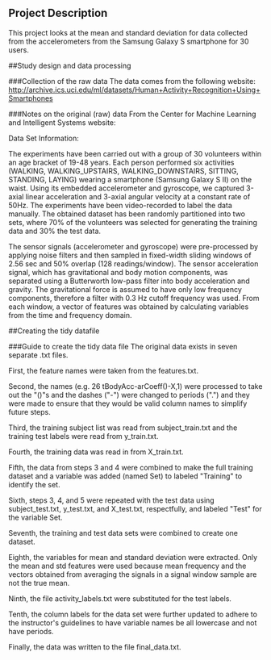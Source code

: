 ## Project Description
This project looks at the mean and standard deviation for data collected from the accelerometers from the Samsung Galaxy S smartphone for 30 users.

##Study design and data processing

###Collection of the raw data
The data comes from the following website:
http://archive.ics.uci.edu/ml/datasets/Human+Activity+Recognition+Using+Smartphones

###Notes on the original (raw) data 
From the Center for Machine Learning and Intelligent Systems website:

Data Set Information:

The experiments have been carried out with a group of 30 volunteers within an age bracket of 19-48 years. Each person performed six activities (WALKING, WALKING_UPSTAIRS, WALKING_DOWNSTAIRS, SITTING, STANDING, LAYING) wearing a smartphone (Samsung Galaxy S II) on the waist. Using its embedded accelerometer and gyroscope, we captured 3-axial linear acceleration and 3-axial angular velocity at a constant rate of 50Hz. The experiments have been video-recorded to label the data manually. The obtained dataset has been randomly partitioned into two sets, where 70% of the volunteers was selected for generating the training data and 30% the test data. 

The sensor signals (accelerometer and gyroscope) were pre-processed by applying noise filters and then sampled in fixed-width sliding windows of 2.56 sec and 50% overlap (128 readings/window). The sensor acceleration signal, which has gravitational and body motion components, was separated using a Butterworth low-pass filter into body acceleration and gravity. The gravitational force is assumed to have only low frequency components, therefore a filter with 0.3 Hz cutoff frequency was used. From each window, a vector of features was obtained by calculating variables from the time and frequency domain.

##Creating the tidy datafile

###Guide to create the tidy data file
The original data exists in seven separate .txt files. 

First, the feature names were taken from the features.txt. 

Second, the names (e.g. 26 tBodyAcc-arCoeff()-X,1) were processed to take out the "()"s and the dashes ("-") were changed to periods (".") and they were made to ensure that they would be valid column names to simplify future steps. 

Third, the training subject list was read from subject_train.txt and the training test labels were read from y_train.txt. 

Fourth, the training data was read in from X_train.txt. 

Fifth, the data from steps 3 and 4 were combined to make the full training dataset and a variable was added (named Set) to labeled "Training" to identify the set. 
 
Sixth, steps 3, 4, and 5 were repeated with the test data using subject_test.txt, y_test.txt, and X_test.txt, respectfully, and labeled "Test" for the variable Set. 

Seventh, the training and test data sets were combined to create one dataset. 

Eighth, the variables for mean and standard deviation were extracted. Only the mean and std features were used because mean frequency and the vectors obtained from averaging the signals in a signal window sample are not the true mean.   

Ninth, the file activity_labels.txt were substituted for the test labels.

Tenth, the column labels for the data set were further updated to adhere to the instructor's guidelines to have variable names be all lowercase and not have periods. 

Finally, the data was written to the file final_data.txt.
